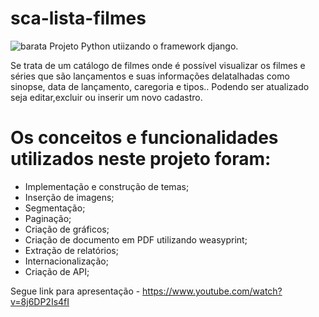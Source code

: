 # sca-lista-filmes
![barata](https://github.com/GMotinha/sca-lista-filmes/assets/113401563/3e4bea24-6ddd-4117-91ca-4491581bbfc9)
Projeto Python utiizando o framework django.

Se trata de um catálogo de filmes onde é possível visualizar os filmes e séries que são lançamentos e suas informações delatalhadas como sinopse, data de lançamento, caregoria e tipos.. Podendo ser atualizado seja editar,excluir ou inserir um novo cadastro.


# Os conceitos e funcionalidades utilizados neste projeto foram:

- Implementação e construção  de temas;
- Inserção de imagens;
- Segmentação;
- Paginação;
- Criação de gráficos;
- Criação de documento em PDF utilizando weasyprint;
- Extração de relatórios;
- Internacionalização;
- Criação de API;

Segue link para apresentação - https://www.youtube.com/watch?v=8j6DP2Is4fI



